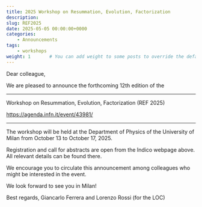 ```yaml
---
title: 2025 Workshop on Resummation, Evolution, Factorization
description: 
slug: REF2025
date: 2025-05-05 00:00:00+0000
categories:
    - Announcements
tags:
    - workshops
weight: 1       # You can add weight to some posts to override the default sorting (date descending)
---
```


Dear colleague,

We are pleased to announce the forthcoming 12th edition of the

*****************************************************************

 Workshop on Resummation, Evolution, Factorization (REF 2025)

 https://agenda.infn.it/event/43981/

*****************************************************************

The workshop will be held at the Department of Physics of the
University of Milan from October 13 to October 17, 2025.

Registration and call for abstracts are open from the Indico webpage above. All
relevant details can be found there.

We encourage you to circulate this announcement among colleagues who might
be interested in the event.

We look forward to see you in Milan!

Best regards,
Giancarlo Ferrera and Lorenzo Rossi (for the LOC)
